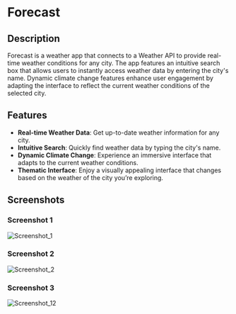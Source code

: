 # Forecast

## Description
Forecast is a weather app that connects to a Weather API to provide real-time weather conditions for any city. The app features an intuitive search box that allows users to instantly access weather data by entering the city's name. Dynamic climate change features enhance user engagement by adapting the interface to reflect the current weather conditions of the selected city.

## Features
- **Real-time Weather Data**: Get up-to-date weather information for any city.
- **Intuitive Search**: Quickly find weather data by typing the city's name.
- **Dynamic Climate Change**: Experience an immersive interface that adapts to the current weather conditions.
- **Thematic Interface**: Enjoy a visually appealing interface that changes based on the weather of the city you’re exploring.

## Screenshots

### Screenshot 1
![Screenshot_1](https://github.com/KemoEmam/Forecast/assets/122459156/80161930-811c-4eca-a661-81616b3adf19)

### Screenshot 2
![Screenshot_2](https://github.com/KemoEmam/Forecast/assets/122459156/684590cf-b5a7-43a5-8820-91a802843c3e)

### Screenshot 3
![Screenshot_12](https://github.com/KemoEmam/Forecast/assets/122459156/d1ef75df-c16e-49e6-8990-400928b69357)
